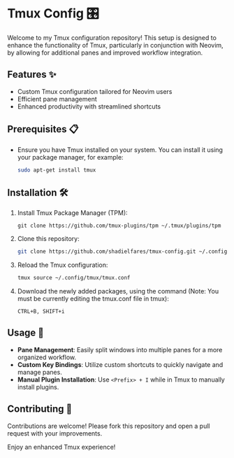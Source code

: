 # Tmux Config 🎛️

Welcome to my Tmux configuration repository! This setup is designed to enhance the functionality of Tmux, particularly in conjunction with Neovim, by allowing for additional panes and improved workflow integration.

## Features ✨
- Custom Tmux configuration tailored for Neovim users
- Efficient pane management
- Enhanced productivity with streamlined shortcuts

## Prerequisites 📋
- Ensure you have Tmux installed on your system. You can install it using your package manager, for example:
    ```sh
    sudo apt-get install tmux
    ```

## Installation 🛠️

1. Install Tmux Package Manager (TPM):
    ```
    git clone https://github.com/tmux-plugins/tpm ~/.tmux/plugins/tpm
    ```
2. Clone this repository:
    ```sh
    git clone https://github.com/shadielfares/tmux-config.git ~/.config/tmux/
    ```
3. Reload the Tmux configuration:
    ```sh
    tmux source ~/.config/tmux/tmux.conf
    ```
4. Download the newly added packages, using the command (Note: You must be currently editing the tmux.conf file in tmux):
    ```
    CTRL+B, SHIFT+i
    ```

## Usage 🚀
- **Pane Management**: Easily split windows into multiple panes for a more organized workflow.
- **Custom Key Bindings**: Utilize custom shortcuts to quickly navigate and manage panes.
- **Manual Plugin Installation**: Use `<Prefix> + I` while in Tmux to manually install plugins.

## Contributing 🤝
Contributions are welcome! Please fork this repository and open a pull request with your improvements.

Enjoy an enhanced Tmux experience!
